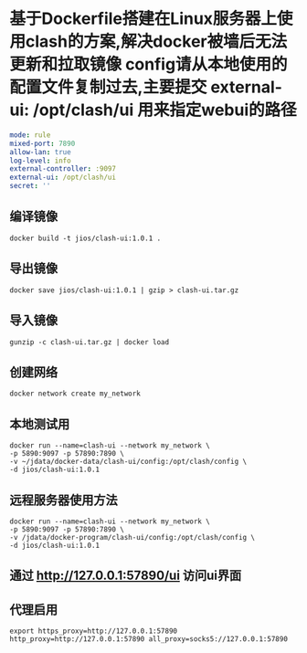 # 基于Dockerfile搭建在Linux服务器上使用clash的方案,解决docker被墙后无法更新和拉取镜像 config请从本地使用的配置文件复制过去,主要提交 external-ui: /opt/clash/ui 用来指定webui的路径

```config.yaml
mode: rule
mixed-port: 7890
allow-lan: true
log-level: info
external-controller: :9097
external-ui: /opt/clash/ui
secret: ''
```

## 编译镜像
```
docker build -t jios/clash-ui:1.0.1 .
```
## 导出镜像
```
docker save jios/clash-ui:1.0.1 | gzip > clash-ui.tar.gz
```
## 导入镜像
```
gunzip -c clash-ui.tar.gz | docker load
```
## 创建网络
```
docker network create my_network
```


## 本地测试用
```
docker run --name=clash-ui --network my_network \
-p 5890:9097 -p 57890:7890 \
-v ~/jdata/docker-data/clash-ui/config:/opt/clash/config \
-d jios/clash-ui:1.0.1
```

## 远程服务器使用方法
```
docker run --name=clash-ui --network my_network \
-p 5890:9097 -p 57890:7890 \
-v /jdata/docker-program/clash-ui/config:/opt/clash/config \
-d jios/clash-ui:1.0.1
```

## 通过 http://127.0.0.1:57890/ui 访问ui界面

## 代理启用
```
export https_proxy=http://127.0.0.1:57890 http_proxy=http://127.0.0.1:57890 all_proxy=socks5://127.0.0.1:57890
```
